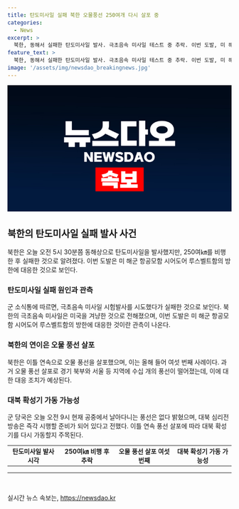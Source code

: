 ```yaml
---
title: 탄도미사일 실패 북한 오물풍선 250여개 다시 살포 중
categories:
  - News
excerpt: >
  북한, 동해서 실패한 탄도미사일 발사. 극초음속 미사일 테스트 중 추락. 이번 도발, 미 해군 항공모함 시어도어 루스벨트함 방한에 대응? 루스벨트함 한국 입항 후 첫 근접. 북한, 이틀 연속 대남 오물 풍선 살포. 대북 확성기 가동 여부 주목. (150자)
feature_text: >
  북한, 동해서 실패한 탄도미사일 발사. 극초음속 미사일 테스트 중 추락. 이번 도발, 미 해군 항공모함 시어도어 루스벨트함 방한에 대응? 루스벨트함 한국 입항 후 첫 근접. 북한, 이틀 연속 대남 오물 풍선 살포. 대북 확성기 가동 여부 주목. (150자)
image: '/assets/img/newsdao_breakingnews.jpg'
---
```


<p><img src="/assets/img/newsdao_breakingnews.jpg" alt="pcversion 속보" /></p>

<h2 data-ke-size="size26">북한의 탄도미사일 실패 발사 사건</h2>

<p data-ke-size="size16">북한은 오늘 오전 5시 30분쯤 동해상으로 탄도미사일을 발사했지만, 250여㎞를 비행한 후 실패한 것으로 알려졌다. 이번 도발은 미 해군 항공모함 시어도어 루스벨트함의 방한에 대응한 것으로 보인다.</p>

<h3>탄도미사일 실패 원인과 관측</h3>

<p data-ke-size="size16">군 소식통에 따르면, 극초음속 미사일 시험발사를 시도했다가 실패한 것으로 보인다. 북한의 극초음속 미사일은 미국을 겨냥한 것으로 전해졌으며, 이번 도발은 미 해군 항공모함 시어도어 루스벨트함의 방한에 대응한 것이란 관측이 나온다.</p>

<h3>북한의 연이은 오물 풍선 살포</h3>

<p data-ke-size="size16">북한은 이틀 연속으로 오물 풍선을 살포했으며, 이는 올해 들어 여섯 번째 사례이다. 과거 오물 풍선 살포로 경기 북부와 서울 등 지역에 수십 개의 풍선이 떨어졌는데, 이에 대한 대응 조치가 예상된다.</p>

<h3>대북 확성기 가동 가능성</h3>

<p data-ke-size="size16">군 당국은 오늘 오전 9시 현재 공중에서 날아다니는 풍선은 없다 밝혔으며, 대북 심리전 방송은 즉각 시행할 준비가 되어 있다고 전했다. 이틀 연속 풍선 살포에 따라 대북 확성기를 다시 가동할지 주목된다.</p>

<table>
    <tbody>
        <tr>
            <td style="text-align: center; height: 17px;"><b>탄도미사일 발사 시각</b></td>
            <td style="text-align: center; height: 17px;"><b>250여㎞ 비행 후 추락</b></td>
            <td style="text-align: center; height: 17px;"><b>오물 풍선 살포 여섯 번째</b></td>
            <td style="text-align: center; height: 17px;"><b>대북 확성기 가동 가능성</b></td>
        </tr>
    </tbody>
</table>

<hr>

<p data-ke-size="size16">&nbsp;</p>
실시간 뉴스 속보는, <a href="https://newsdao.kr" rel="dofollow">https://newsdao.kr</a>


